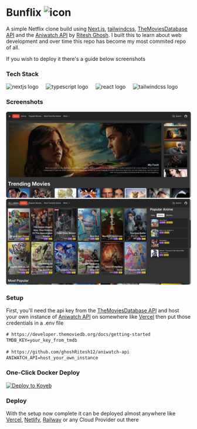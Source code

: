 <h1  style="text-decoration: none; cursor: none;">
Bunflix
<img src="https://bunflix.bsws.in/favicon.ico"  width=20 alt="icon" />
</h1>

A simple Netflix clone build using [Next.js](https://nextjs.org/), [tailwindcss](https://tailwindcss.com/), [TheMoviesDatabase API](https://www.themoviedb.org/) and the [Aniwatch API](https://github.com/ghoshRitesh12/aniwatch-api) by [Ritesh Ghosh](https://github.com/ghoshRitesh12). I built this to learn about web development and over time this repo has become my most commited repo of all.

If you wish to deploy it there's a guide below screenshots

### Tech Stack
<div >
  <img src="https://img.shields.io/badge/Next.js-000000?logo=nextdotjs&logoColor=white&style=for-the-badge" height="30" alt="nextjs logo"  />
  <img width="12" />
  <img src="https://img.shields.io/badge/TypeScript-3178C6?logo=typescript&logoColor=white&style=for-the-badge" height="30" alt="typescript logo"  />
  <img width="12" />
  <img src="https://img.shields.io/badge/React-61DAFB?logo=react&logoColor=black&style=for-the-badge" height="30" alt="react logo"  />
  <img width="12" />
  <img src="https://img.shields.io/badge/Tailwind CSS-06B6D4?logo=tailwindcss&logoColor=black&style=for-the-badge" height="30" alt="tailwindcss logo"  />
  <img width="12" />
</div>


### Screenshots
<img src='./images/Screenshot_20241227_225145.webp' style="border-radius:5px;"/>
<img src='./images/Screenshot_20241227_231423.webp' style="border-radius:5px;"/>


### Setup

First, you'll need the api key from the [TheMoviesDatabase API](https://developer.themoviedb.org/docs/getting-started) and host your own instance of [Aniwatch API](https://github.com/ghoshRitesh12/aniwatch-api) on somewhere like [Vercel](https://vercel.com) then put those credentials in a .env file

```env
# https://developer.themoviedb.org/docs/getting-started
TMDB_KEY=your_key_from_tmdb

# https://github.com/ghoshRitesh12/aniwatch-api
ANIWATCH_API=host_your_own_instance
```

### One-Click Docker Deploy 

[![Deploy to Koyeb](https://www.koyeb.com/static/images/deploy/button.svg)](https://app.koyeb.com/deploy?name=bunflix&repository=shishantbiswas%2Fbunflix&branch=main&builder=dockerfile&instance_type=free&env%5BANIWATCH_API%5D=host_your_own_instance&env%5BTMDB_KEY%5D=your_key_from_tmdb&ports=3000%3Bhttp%3B%2F&hc_protocol%5B3000%5D=tcp&hc_grace_period%5B3000%5D=5&hc_interval%5B3000%5D=30&hc_restart_limit%5B3000%5D=3&hc_timeout%5B3000%5D=5&hc_path%5B3000%5D=%2F&hc_method%5B3000%5D=get)


### Deploy

With the setup now complete it can be deployed almost anywhere like [Vercel](https://vercel.com), [Netlify](https://netlify.com), [Railway](https://railway.app) or any Cloud Provider out there